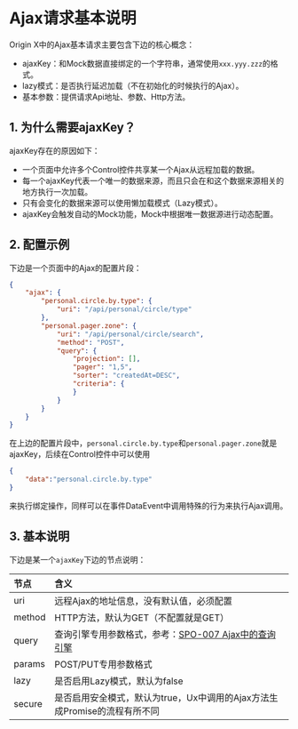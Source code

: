 # Ajax请求基本说明

Origin X中的Ajax基本请求主要包含下边的核心概念：

* ajaxKey：和Mock数据直接绑定的一个字符串，通常使用`xxx.yyy.zzz`的格式。
* lazy模式：是否执行延迟加载（不在初始化的时候执行的Ajax）。
* 基本参数：提供请求Api地址、参数、Http方法。

## 1. 为什么需要ajaxKey？

ajaxKey存在的原因如下：

* 一个页面中允许多个Control控件共享某一个Ajax从远程加载的数据。
* 每一个ajaxKey代表一个唯一的数据来源，而且只会在和这个数据来源相关的地方执行一次加载。
* 只有会变化的数据来源可以使用懒加载模式（Lazy模式）。
* ajaxKey会触发自动的Mock功能，Mock中根据唯一数据源进行动态配置。

## 2. 配置示例

下边是一个页面中的Ajax的配置片段：

```json
{
    "ajax": {
        "personal.circle.by.type": {
            "uri": "/api/personal/circle/type"
        },
        "personal.pager.zone": {
            "uri": "/api/personal/circle/search",
            "method": "POST",
            "query": {
                "projection": [],
                "pager": "1,5",
                "sorter": "createdAt=DESC",
                "criteria": {
                }
            }
        }
    }
}
```

在上边的配置片段中，`personal.circle.by.type`和`personal.pager.zone`就是ajaxKey，后续在Control控件中可以使用

```json
{
    "data":"personal.circle.by.type"
}
```

来执行绑定操作，同样可以在事件DataEvent中调用特殊的行为来执行Ajax调用。

## 3. 基本说明

下边是某一个`ajaxKey`下边的节点说明：

| 节点 | 含义 |
| :--- | :--- |
| uri | 远程Ajax的地址信息，没有默认值，必须配置 |
| method | HTTP方法，默认为GET（不配置就是GET） |
| query | 查询引擎专用参数格式，参考：[SPO-007 Ajax中的查询引擎](/specification/3-specification-origin-x/spo-007-ajaxzhong-de-cha-xun-yin-qing.html) |
| params | POST/PUT专用参数格式 |
| lazy | 是否启用Lazy模式，默认为false |
| secure | 是否启用安全模式，默认为true，Ux中调用的Ajax方法生成Promise的流程有所不同 |



